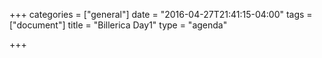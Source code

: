 +++
categories = ["general"]
date = "2016-04-27T21:41:15-04:00"
tags = ["document"]
title = "Billerica Day1"
type = "agenda"

+++

